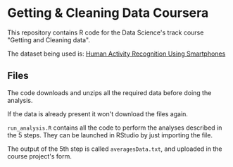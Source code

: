
Getting &amp; Cleaning Data Coursera
==========================================

This repository contains R code for the Data Science's track course "Getting and Cleaning data".

The dataset being used is: [Human Activity Recognition Using Smartphones](http://archive.ics.uci.edu/ml/datasets/Human+Activity+Recognition+Using+Smartphones)

## Files

The code downloads and unzips all the required data before doing the analysis. 

If the data is already present it won't download the files again.

`run_analysis.R` contains all the code to perform the analyses described in the 5 steps. They can be launched in RStudio by just importing the file.

The output of the 5th step is called `averagesData.txt`, and uploaded in the course project's form.
